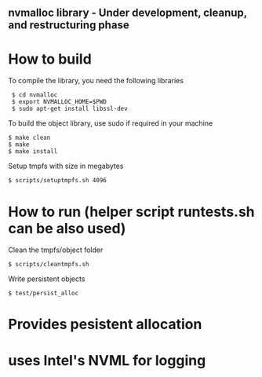 nvmalloc library - Under development, cleanup, and restructuring phase 
---------------------------------------------------------------------

# How to build

To compile the library, you need the following libraries

     $ cd nvmalloc
     $ export NVMALLOC_HOME=$PWD
     $ sudo apt-get install libssl-dev

To build the object library, use sudo if required in your machine

    $ make clean
    $ make 
    $ make install	

Setup tmpfs with size in megabytes

    $ scripts/setuptmpfs.sh 4096


# How to run (helper script runtests.sh can be also used)

Clean the tmpfs/object folder 
	
    $ scripts/cleantmpfs.sh


Write persistent objects

    $ test/persist_alloc





# Provides pesistent allocation

# uses Intel's NVML for logging
